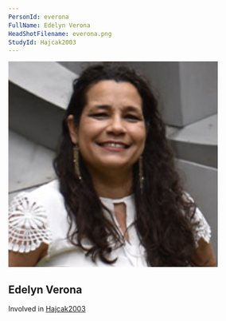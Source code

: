 ```yaml
---
PersonId: everona
FullName: Edelyn Verona
HeadShotFilename: everona.png
StudyId: Hajcak2003
---
```


![headshot of researcher](/assets/images/headshots/everona.png "Edelyn Verona")

## Edelyn Verona

Involved in [Hajcak2003](/replications/Hajcak2003)
